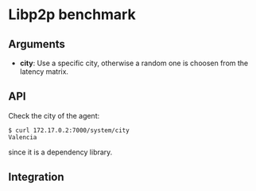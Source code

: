 
# Libp2p benchmark


## Arguments

- **city**: Use a specific city, otherwise a random one is choosen from the latency matrix.

## API

Check the city of the agent:

```
$ curl 172.17.0.2:7000/system/city
Valencia
```

since it is a dependency library.

## Integration


```
